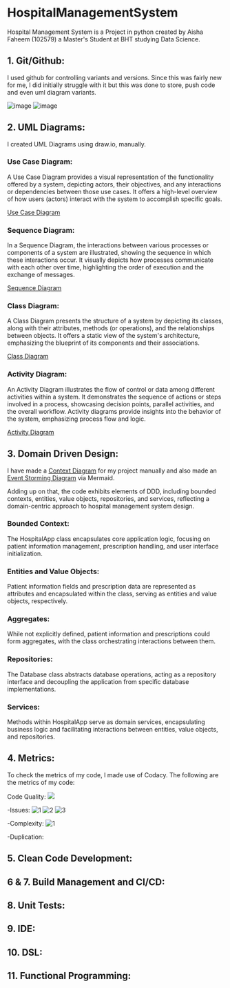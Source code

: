 # HospitalManagementSystem

Hospital Management System is a Project in python created by Aisha Faheem (102579) a Master's Student at BHT studying Data Science.

## 1. Git/Github:

I used github for controlling variants and versions. Since this was fairly new for me, I did initially struggle with it but this was done to store, push code and even uml diagram variants.

![image](https://github.com/AishaFaheem/HospitalManagementSystem/assets/64909342/4964b90b-e028-4db4-8cbf-7dbc68d74609)
![image](https://github.com/AishaFaheem/HospitalManagementSystem/assets/64909342/ef36289e-c011-4867-a94c-4f10251d92a6)


## 2. UML Diagrams:

I created UML Diagrams using draw.io, manually.
   
### Use Case Diagram:
A Use Case Diagram provides a visual representation of the functionality offered by a system, depicting actors, their objectives, and any interactions or dependencies between those use cases. It offers a high-level overview of how users (actors) interact with the system to accomplish specific goals.

[Use Case Diagram](https://drive.google.com/file/d/1C8CwuUi2ikwfCBTvw4JreK1dGvGdz1bP/view?usp=sharing)

### Sequence Diagram:
In a Sequence Diagram, the interactions between various processes or components of a system are illustrated, showing the sequence in which these interactions occur. It visually depicts how processes communicate with each other over time, highlighting the order of execution and the exchange of messages.

[Sequence Diagram](https://drive.google.com/file/d/1yZeZiP1Gu3jgwc8QjmWHAnJmd7GfYQoG/view?usp=sharing)

### Class Diagram:
A Class Diagram presents the structure of a system by depicting its classes, along with their attributes, methods (or operations), and the relationships between objects. It offers a static view of the system's architecture, emphasizing the blueprint of its components and their associations.

[Class Diagram](https://drive.google.com/file/d/14xqMyPHplQVmKomeD5NCnVyrb5p4PGbl/view?usp=sharing)

### Activity Diagram:
An Activity Diagram illustrates the flow of control or data among different activities within a system. It demonstrates the sequence of actions or steps involved in a process, showcasing decision points, parallel activities, and the overall workflow. Activity diagrams provide insights into the behavior of the system, emphasizing process flow and logic.

[Activity Diagram](https://drive.google.com/file/d/1hzPOMeXhx_iHLX5nDVmyN57-fu2rObr7/view?usp=sharing)

## 3. Domain Driven Design:

I have made a [Context Diagram](https://drive.google.com/file/d/1xaLQFyUG9PUT4wXm8WZ89wdPQFA-CKCe/view?usp=sharing) for my project manually and also made an [Event Storming Diagram](https://www.mermaidchart.com/raw/e5abad4e-62e8-478c-8d51-6fbd40eebb18?theme=light&version=v0.1&format=svg) via Mermaid.

Adding up on that, the code exhibits elements of DDD, including bounded contexts, entities, value objects, repositories, and services, reflecting a domain-centric approach to hospital management system design.

### Bounded Context:

The HospitalApp class encapsulates core application logic, focusing on patient information management, prescription handling, and user interface initialization.

### Entities and Value Objects:

Patient information fields and prescription data are represented as attributes and encapsulated within the class, serving as entities and value objects, respectively.

### Aggregates:

While not explicitly defined, patient information and prescriptions could form aggregates, with the class orchestrating interactions between them.

### Repositories:

The Database class abstracts database operations, acting as a repository interface and decoupling the application from specific database implementations.

### Services:

Methods within HospitalApp serve as domain services, encapsulating business logic and facilitating interactions between entities, value objects, and repositories.

## 4. Metrics:

To check the metrics of my code, I made use of Codacy. The following are the metrics of my code:


Code Quality: <a href="https://app.codacy.com/gh/AishaFaheem/HospitalManagementSystem/dashboard?utm_source=gh&utm_medium=referral&utm_content=&utm_campaign=Badge_grade"><img src="https://app.codacy.com/project/badge/Grade/1afac9a7ef1a464e927851cd1253d833"/></a>

-Issues: 
![1](https://github.com/AishaFaheem/HospitalManagementSystem/assets/64909342/8792f496-ff3c-4699-bf2d-c9236cc7e7a5)
![2](https://github.com/AishaFaheem/HospitalManagementSystem/assets/64909342/ed153d73-dc2d-4070-9abf-3f93f51c02fb)
![3](https://github.com/AishaFaheem/HospitalManagementSystem/assets/64909342/04879fda-abda-43ae-824f-4aadd8a85002)


-Complexity: 
![1](https://github.com/AishaFaheem/HospitalManagementSystem/assets/64909342/f9d35cd4-97f3-4bba-8510-d34b8c487bca)

-Duplication: 

## 5. Clean Code Development:
   
## 6 & 7. Build Management and CI/CD:
## 8. Unit Tests:
## 9. IDE:
## 10. DSL:
## 11. Functional Programming:
